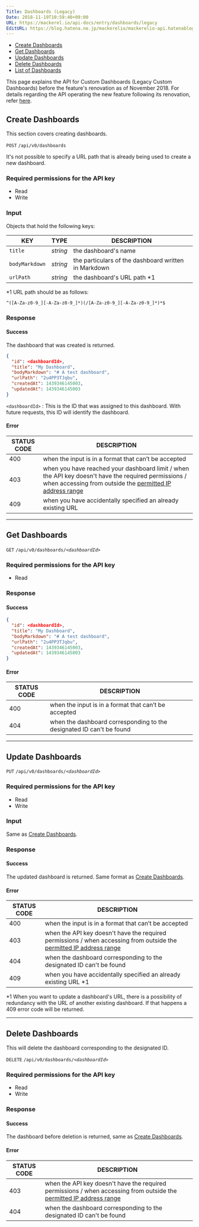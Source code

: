 ```yaml
---
Title: Dashboards (Legacy)
Date: 2018-11-19T10:59:40+09:00
URL: https://mackerel.io/api-docs/entry/dashboards/legacy
EditURL: https://blog.hatena.ne.jp/mackerelio/mackerelio-api.hatenablog.mackerel.io/atom/entry/10257846132672301050
---
```


<ul class="internal-nav">
  <li><a href="#create">Create Dashboards</a></li>
  <li><a href="#get">Get Dashboards</a></li>
  <li><a href="#update">Update Dashboards</a></li>
  <li><a href="#delete">Delete Dashboards</a></li>
  <li><a href="https://mackerel.io/api-docs/entry/dashboards#list">List of Dashboards</a></li>
</ul>

This page explains the API for Custom Dashboards (Legacy Custom Dashboards) before the feature's renovation as of November 2018. For details regarding the API operating the new feature following its renovation, refer [here](https://mackerel.io/api-docs/entry/dashboards).

<h2 id="create">Create Dashboards</h2>

This section covers creating dashboards.

<p class="type-post">
  <code>POST</code>
  <code>/api/v0/dashboards</code>
</p>

It's not possible to specify a URL path that is already being used to create a new dashboard.

### Required permissions for the API key

<ul class="api-key">
  <li class="label-read">Read</li>
  <li class="label-write">Write</li>
</ul>

### Input

Objects that hold the following keys:

| KEY     | TYPE   | DESCRIPTION |
| -------- | ------ | ----------- |
| `title`   | *string* | the dashboard's name |
| `bodyMarkdown`   | *string* | the particulars of the dashboard written in Markdown |
| `urlPath` | *string* | the dashboard's URL path *1 |

*1 URL path should be as follows:

`^([A-Za-z0-9_][-A-Za-z0-9_]*)(/[A-Za-z0-9_][-A-Za-z0-9_]*)*$`

### Response

#### Success

The dashboard that was created is returned.

```json
{
  "id": <dashboardId>,
  "title": "My Dashboard",
  "bodyMarkdown": "# A test dashboard",
  "urlPath": "2u4PP3TJqbu",
  "createdAt": 1439346145003,
  "updatedAt": 1439346145003
}
```

`<dashboardId>` : This is the ID that was assigned to this dashboard. With future requests, this ID will identify the dashboard.

#### Error

<table class="default api-error-table">
  <thead>
    <tr>
      <th class="status-code">STATUS CODE</th>
      <th class="description">DESCRIPTION</th>
    </tr>
  </thead>
  <tbody>
    <tr>
      <td>400</td>
      <td>when the input is in a format that can’t be accepted</td>
    </tr>
    <tr>
      <td>403</td>
      <td>when you have reached your dashboard limit / when the API key doesn't have the required permissions / when accessing from outside the <a href="https://support.mackerel.io/hc/en-us/articles/360039701952" target="_blank">permitted IP address range</a></td>
    </tr>
    <tr>
      <td>409</td>
      <td>when you have accidentally specified an already existing URL</td>
    </tr>
  </tbody>
</table>

----------------------------------------------

<h2 id="get">Get Dashboards</h2>

<p class="type-get">
  <code>GET</code>
  <code>/api/v0/dashboards/<em>&lt;dashboardId&gt;</em></code>
</p>

### Required permissions for the API key

<ul class="api-key">
  <li class="label-read">Read</li>
</ul>

### Response

#### Success

```json
{
  "id": <dashboardId>,
  "title": "My Dashboard",
  "bodyMarkdown": "# A test dashboard",
  "urlPath": "2u4PP3TJqbu",
  "createdAt": 1439346145003,
  "updatedAt": 1439346145003
}
```
#### Error

<table class="default api-error-table">
  <thead>
    <tr>
      <th class="status-code">STATUS CODE</th>
      <th class="description">DESCRIPTION</th>
    </tr>
  </thead>
  <tbody>
    <tr>
      <td>400</td>
      <td>when the input is in a format that can’t be accepted</td>
    </tr>
    <tr>
      <td>404</td>
      <td>when the dashboard corresponding to the designated ID can't be found</td>
    </tr>
  </tbody>
</table>

----------------------------------------------

<h2 id="update">Update Dashboards</h2>

<p class="type-put">
  <code>PUT</code>
  <code>/api/v0/dashboards/<em>&lt;dashboardId&gt;</em></code>
</p>

### Required permissions for the API key

<ul class="api-key">
  <li class="label-read">Read</li>
  <li class="label-write">Write</li>
</ul>

### Input

Same as [Create Dashboards](#create).

### Response

#### Success

The updated dashboard is returned. Same format as [Create Dashboards](#create).

#### Error

<table class="default api-error-table">
  <thead>
    <tr>
      <th class="status-code">STATUS CODE</th>
      <th class="description">DESCRIPTION</th>
    </tr>
  </thead>
  <tbody>
    <tr>
      <td>400</td>
      <td>when the input is in a format that can’t be accepted</td>
    </tr>
    <tr>
      <td>403</td>
      <td>when the API key doesn't have the required permissions / when accessing from outside the <a href="https://support.mackerel.io/hc/en-us/articles/360039701952" target="_blank">permitted IP address range</a></td>
    </tr>
    <tr>
      <td>404</td>
      <td>when the dashboard corresponding to the designated ID can't be found</td>
    </tr>
    <tr>
      <td>409</td>
      <td>when you have accidentally specified an already existing URL *1 </td>
    </tr>
  </tbody>
</table>

 *1 When you want to update a dashboard's URL, there is a possibility of redundancy with the URL of another existing dashboard. If that happens a 409 error code will be returned.

----------------------------------------------

<h2 id="delete">Delete Dashboards</h2>

This will delete the dashboard corresponding to the designated ID.

<p class="type-delete">
  <code>DELETE</code>
  <code>/api/v0/dashboards/<em>&lt;dashboardId&gt;</em></code>
</p>

### Required permissions for the API key

<ul class="api-key">
  <li class="label-read">Read</li>
  <li class="label-write">Write</li>
</ul>

### Response

#### Success

The dashboard before deletion is returned, same as [Create Dashboards](#create).

#### Error

<table class="default api-error-table">
  <thead>
    <tr>
      <th class="status-code">STATUS CODE</th>
      <th class="description">DESCRIPTION</th>
    </tr>
  </thead>
  <tbody>
    <tr>
      <td>403</td>
      <td>when the API key doesn't have the required permissions / when accessing from outside the <a href="https://support.mackerel.io/hc/en-us/articles/360039701952" target="_blank">permitted IP address range</a></td>
    </tr>
    <tr>
      <td>404</td>
      <td>when the dashboard corresponding to the designated ID can't be found</td>
    </tr>
  </tbody>
</table>
